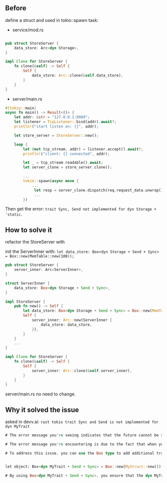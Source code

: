 ## Before

define a struct and used in tokio::spawn task:

- service/mod.rs

```rust

pub struct StoreServer {
    data_store: Arc<dyn Storage>,
}

impl Clone for StoreServer {
    fn clone(&self) -> Self {
        Self {
            data_store: Arc::clone(&self.data_store),
        }
    }
}
```

- server/main.rs

```rust
#[tokio::main]
async fn main() -> Result<()> {
    let addr: &str = "127.0.0.1:8989";
    let listener = TcpListener::bind(addr).await?;
    println!("start listen on: {}", addr);

    let store_server = StoreServer::new();

    loop {
        let (mut tcp_stream, addr) = listener.accept().await?;
        println!("client: {} connected", addr);

        let _ = tcp_stream.readable().await;
        let server_clone = store_server.clone();

        ...
        tokio::spawn(async move {
            ...
             let resp = server_clone.dispatch(req.request_data.unwrap());
             ...
        })

```

Then get the error: `trait Sync, Send not implemented for dyn Storage + 'static`.

## How to solve it

refactor the StoreServer with

init the ServerInner with: `let data_store: Box<dyn Storage + Send + Sync> = Box::new(MemTable::new(100));`

```rust
pub struct StoreServer {
    server_inner: Arc<ServerInner>,
}

struct ServerInner {
    data_store: Box<dyn Storage + Send + Sync>,
}

impl StoreServer {
    pub fn new() -> Self {
        let data_store: Box<dyn Storage + Send + Sync> = Box::new(MemTable::new(100));
        Self {
            server_inner: Arc::new(ServerInner {
                data_store: data_store,
            }),
        }
    }
    ...
}

impl Clone for StoreServer {
    fn clone(&self) -> Self {
        Self {
            server_inner: Arc::clone(&self.server_inner),
        }
    }
}
```

server/main.rs no need to change.

## Why it solved the issue

asked in devv.ai: `rust tokio trait Sync and Send is not implemented for dyn MyTrait`

```rust
# The error message you're seeing indicates that the future cannot be sent between threads safely, and it's related to the Send and Sync traits not being implemented for dyn MyTrait. Let's break down the reasons behind this and discuss the solution.

# The error message you're encountering is due to the fact that when you cast something as dyn MyTrait, you're removing all the original type information and replacing it with the type dyn MyTrait. This means that you lose the auto-implemented Send and Sync traits on MyStruct. The tokio::spawn function requires Send, and this issue isn't inherent to async programming; it's because tokio::spawn will run the future on its thread pool, possibly sending it to another thread.

# To address this issue, you can use the Box type to add additional trait bounds to the dyn MyTrait object. By boxing the object and adding the Send and Sync trait bounds, you can resolve the issue. Here's an example of how to modify your code to add the necessary trait bounds:


let object: Box<dyn MyTrait + Send + Sync> = Box::new(MyStruct::new());

# By using Box<dyn MyTrait + Send + Sync>, you ensure that the dyn MyTrait object is both Send and Sync, which satisfies the requirements of tokio::spawn.
```
